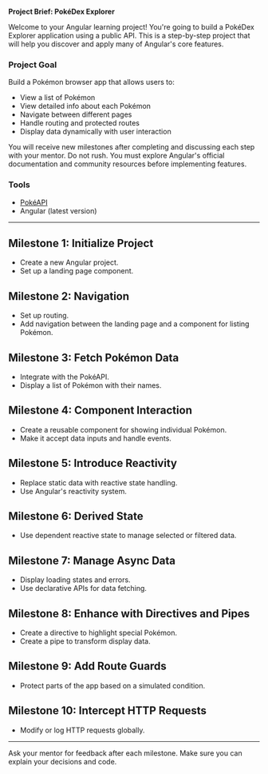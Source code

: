 **Project Brief: PokéDex Explorer**

Welcome to your Angular learning project! You're going to build a PokéDex Explorer application using a public API. This is a step-by-step project that will help you discover and apply many of Angular's core features.

### Project Goal

Build a Pokémon browser app that allows users to:

* View a list of Pokémon
* View detailed info about each Pokémon
* Navigate between different pages
* Handle routing and protected routes
* Display data dynamically with user interaction

You will receive new milestones after completing and discussing each step with your mentor. Do not rush. You must explore Angular's official documentation and community resources before implementing features.

### Tools

* [PokéAPI](https://pokeapi.co/)
* Angular (latest version)

---

## Milestone 1: Initialize Project

* Create a new Angular project.
* Set up a landing page component.

## Milestone 2: Navigation

* Set up routing.
* Add navigation between the landing page and a component for listing Pokémon.

## Milestone 3: Fetch Pokémon Data

* Integrate with the PokéAPI.
* Display a list of Pokémon with their names.

## Milestone 4: Component Interaction

* Create a reusable component for showing individual Pokémon.
* Make it accept data inputs and handle events.

## Milestone 5: Introduce Reactivity

* Replace static data with reactive state handling.
* Use Angular's reactivity system.

## Milestone 6: Derived State

* Use dependent reactive state to manage selected or filtered data.

## Milestone 7: Manage Async Data

* Display loading states and errors.
* Use declarative APIs for data fetching.

## Milestone 8: Enhance with Directives and Pipes

* Create a directive to highlight special Pokémon.
* Create a pipe to transform display data.

## Milestone 9: Add Route Guards

* Protect parts of the app based on a simulated condition.

## Milestone 10: Intercept HTTP Requests

* Modify or log HTTP requests globally.

---

Ask your mentor for feedback after each milestone. Make sure you can explain your decisions and code.
